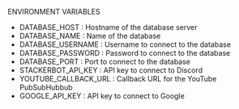 ENVIRONMENT VARIABLES

- DATABASE_HOST        : Hostname of the database server
- DATABASE_NAME        : Name of the database
- DATABASE_USERNAME    : Username to connect to the database
- DATABASE_PASSWORD    : Password to connect to the database
- DATABASE_PORT        : Port to connect to the database
- STACKERBOT_API_KEY   : API key to connect to Discord
- YOUTUBE_CALLBACK_URL : Callback URL for the YouTube PubSubHubbub
- GOOGLE_API_KEY       : API key to connect to Google
